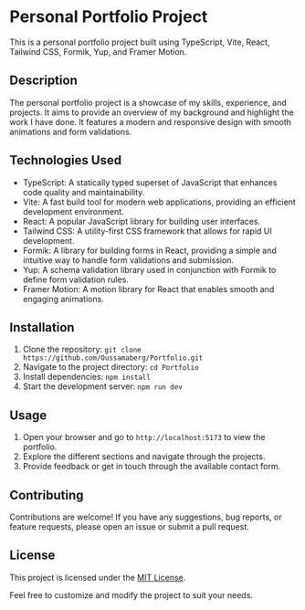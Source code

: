 # Personal Portfolio Project

This is a personal portfolio project built using TypeScript, Vite, React, Tailwind CSS, Formik, Yup, and Framer Motion.

## Description

The personal portfolio project is a showcase of my skills, experience, and projects. It aims to provide an overview of my background and highlight the work I have done. It features a modern and responsive design with smooth animations and form validations.

## Technologies Used

- TypeScript: A statically typed superset of JavaScript that enhances code quality and maintainability.
- Vite: A fast build tool for modern web applications, providing an efficient development environment.
- React: A popular JavaScript library for building user interfaces.
- Tailwind CSS: A utility-first CSS framework that allows for rapid UI development.
- Formik: A library for building forms in React, providing a simple and intuitive way to handle form validations and submission.
- Yup: A schema validation library used in conjunction with Formik to define form validation rules.
- Framer Motion: A motion library for React that enables smooth and engaging animations.

## Installation

1. Clone the repository: `git clone https://github.com/Oussamaberg/Portfolio.git`
2. Navigate to the project directory: `cd Portfolio`
3. Install dependencies: `npm install`
4. Start the development server: `npm run dev`

## Usage

1. Open your browser and go to `http://localhost:5173` to view the portfolio.
2. Explore the different sections and navigate through the projects.
3. Provide feedback or get in touch through the available contact form.

## Contributing

Contributions are welcome! If you have any suggestions, bug reports, or feature requests, please open an issue or submit a pull request.

## License

This project is licensed under the [MIT License](LICENSE).

Feel free to customize and modify the project to suit your needs.
